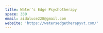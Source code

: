 ```yaml
---
title: Water's Edge Psychotherapy
space: 330
email: aidaluce228@gmail.com
website: 'https://watersedgetherapyvt.com/'
---
```



